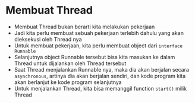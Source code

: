 # Membuat Thread

- Membuat Thread bukan berarti kita melakukan pekerjaan
- Jadi kita perlu membuat sebuah pekerjaan terlebih dahulu yang akan dieksekusi oleh Thread nya
- Untuk membuat pekerjaan, kita perlu membuat object dari `interface Runnable`
- Selanjutnya object Runnable tersebut bisa kita masukan ke dalam Thread untuk dijalankan oleh Thread tersebut
- Saat Thread menjalankan Runnable nya, maka dia akan berjalan secara `asynchronous`, artinya dia akan berjalan sendiri, dan kode program kita akan berlanjut ke kode program selanjutnya
- Untuk menjalankan Thread, kita bisa memanggil function `start()` milik Thread